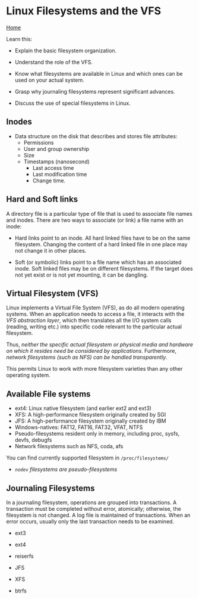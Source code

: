 # Linux Filesystems and the VFS

[Home](/README.md)

Learn this:

* Explain the basic filesystem organization.

* Understand the role of the VFS.

* Know what filesystems are available in Linux and which ones can be used on your actual system.

* Grasp why journaling filesystems represent significant advances.

* Discuss the use of special filesystems in Linux.


## Inodes

* Data structure on the disk that describes and stores file attributes:
  * Permissions​
  * User and group ownership​
  * Size​
  * Timestamps (nanosecond)
    * Last access time
    * Last modification time
    * Change time.


## Hard and Soft links

A directory file is a particular type of file that is used to associate file names and inodes. There are two ways to associate (or link) a file name with an inode:

* Hard links point to an inode.​ All hard linked files have to be on the same filesystem. Changing the content of a hard linked file in one place may not change it in other places.

* Soft (or symbolic) links point to a file name which has an associated inode. Soft linked files may be on different filesystems. If the target does not yet exist or is not yet mounting, it can be dangling.


## Virtual Filesystem (VFS)


Linux implements a Virtual File System (VFS), as do all modern operating systems. When an application needs to access a file, it interacts with the *VFS abstraction layer*, which then translates all the I/O system calls (reading, writing etc.) into specific code relevant to the particular actual filesystem.

Thus, *neither the specific actual filesystem or physical media and hardware on which it resides need be considered by applications*. Furthermore, *network filesystems (such as NFS) can be handled transparently*.

This permits Linux to work with more filesystem varieties than any other operating system. 


## Available File systems

* ext4: Linux native filesystem (and earlier ext2 and ext3)
* XFS: A high-performance filesystem originally created by SGI
* JFS: A high-performance filesystem originally created by IBM
* Windows-natives: FAT12, FAT16, FAT32, VFAT, NTFS
* Pseudo-filesystems resident only in memory, including proc, sysfs, devfs, debugfs
* Network filesystems such as NFS, coda, afs

You can find currently supported filesystem in `/proc/filesystems/`

* *`nodev` filesystems are pseudo-filesystems*

## Journaling Filesystems 

In a journaling filesystem, operations are grouped into transactions. A transaction must be completed without error, atomically; otherwise, the filesystem is not changed. A log file is maintained of transactions. When an error occurs, usually only the last transaction needs to be examined.

* ext3

* ext4

* reiserfs

* JFS

* XFS

* btrfs